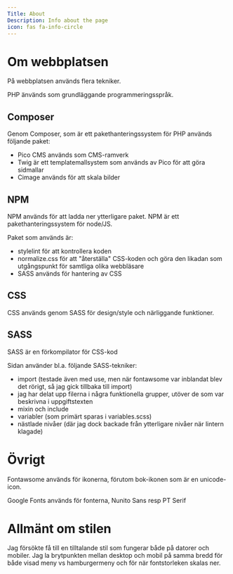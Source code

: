 ```yaml
---
Title: About
Description: Info about the page
icon: fas fa-info-circle
---
```


# Om webbplatsen

På webbplatsen används flera tekniker.

PHP änvänds som grundläggande programmeringsspråk.


## Composer
Genom Composer, som är ett pakethanteringssystem för PHP används följande paket:
* Pico CMS används som CMS-ramverk
* Twig är ett templatemallsystem som används av Pico för att göra sidmallar
* Cimage används för att skala bilder

## NPM
NPM används för att ladda ner ytterligare paket. NPM är ett pakethanteringssystem för node/JS.

Paket som används är:
* stylelint för att kontrollera koden
* normalize.css för att "återställa" CSS-koden och göra den likadan som utgångspunkt för samtliga olika webbläsare
* SASS används för hantering av CSS

## CSS
CSS används genom SASS för design/style och närliggande funktioner.

## SASS
SASS är en förkompilator för CSS-kod

Sidan använder bl.a. följande SASS-tekniker:
* import (testade även med use, men när fontawsome var inblandat blev det rörigt, så jag gick tillbaka till import)
* jag har delat upp filerna i några funktionella grupper, utöver de som var beskrivna i uppgiftstexten
* mixin och include
* variabler (som primärt sparas i variables.scss)
* nästlade nivåer (där jag dock backade från ytterligare nivåer när lintern klagade)

# Övrigt
Fontawsome används för ikonerna, förutom bok-ikonen som är en unicode-icon.

Google Fonts används för fonterna, Nunito Sans resp PT Serif

# Allmänt om stilen
Jag försökte få till en tilltalande stil som fungerar både på datorer och mobiler. Jag la brytpunkten mellan desktop och mobil på samma bredd för både visad meny vs hamburgermeny och för när fontstorleken skalas ner.
